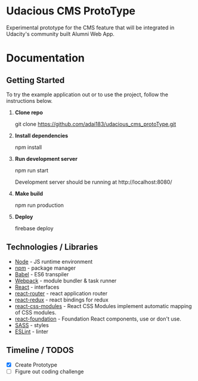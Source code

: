 
# Udacious CMS ProtoType

Experimental prototype for the CMS feature that will be integrated in Udacity's community built Alumni Web App.

# Documentation

## Getting Started
To try the example application out or to use the project, follow the instructions below.

1. **Clone repo**

    git clone https://github.com/adai183/udacious_cms_protoType.git

2. **Install dependencies**

    npm install

3. **Run development server**

   npm run start

   Development server should be running at http://localhost:8080/

4. **Make build**

   npm run production

5. **Deploy**

   firebase deploy

## Technologies / Libraries

- [Node](https://nodejs.org/en/) - JS runtime environment
- [npm](https://www.npmjs.com/) - package manager
- [Babel](https://babeljs.io/) - ES6 transpiler
- [Webpack](https://webpack.github.io/) - module bundler & task runner
- [React](https://facebook.github.io/react/) - interfaces
- [react-router](https://github.com/rackt/react-router) - react application router
- [react-redux](https://github.com/rackt/react-redux) - react bindings for redux
- [react-css-modules](https://github.com/gajus/react-css-modules) - React CSS Modules implement automatic mapping of CSS modules.
- [react-foundation](https://github.com/nordsoftware/react-foundation) - Foundation React components, use or don't use.
- [SASS](http://sass-lang.com/) - styles
- [ESLint](http://eslint.org/) - linter

## Timeline / TODOS
* [x] Create Prototype
* [ ] Figure out coding challenge
